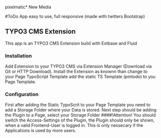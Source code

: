 pixelmatic* New Media


#ToDo App
easy to use, full responsive (made with twitters Bootstrap) 

## TYPO3 CMS Extension
This app is an TYPO3 CMS Extension build with Extbase and Fluid

### Installation
Add Extension to your TYPO3 CMS via Extension Manager (Download via Git or HTTP Download). Install the Extension as knownn than change to your Page TypoScript Template add the static TS Template (pmtodo) to you Page Template.

### Configuration 
First after adding the Static TypoScrit to your Page Template you need to add a Storage Folder where your Data is stored. Next step should be adding the Plugin to a Page, select your Storage Folder
####!Attention!
You should switch the Access-Settings of the Plugin, the Plugin should only be shown, when a valid Frontend-User is logged in. This is only nessecary if the Applications is used by more users.


